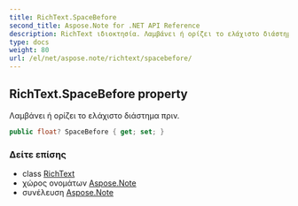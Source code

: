 ```yaml
---
title: RichText.SpaceBefore
second_title: Aspose.Note for .NET API Reference
description: RichText ιδιοκτησία. Λαμβάνει ή ορίζει το ελάχιστο διάστημα πριν.
type: docs
weight: 80
url: /el/net/aspose.note/richtext/spacebefore/
---
```

## RichText.SpaceBefore property

Λαμβάνει ή ορίζει το ελάχιστο διάστημα πριν.

```csharp
public float? SpaceBefore { get; set; }
```

### Δείτε επίσης

* class [RichText](../)
* χώρος ονομάτων [Aspose.Note](../../richtext/)
* συνέλευση [Aspose.Note](../../../)


